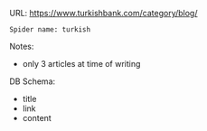 URL: https://www.turkishbank.com/category/blog/

    Spider name: turkish

Notes:
- only 3 articles at time of writing

DB Schema:
- title
- link
- content